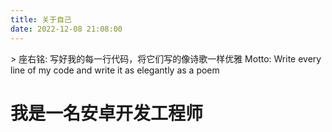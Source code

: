 ```yaml
---
title: 关于自己
date: 2022-12-08 21:08:00
---
```

<!-- GitCalendar容器 -->
<div id="gitZone"></div>
> 座右铭: 写好我的每一行代码，将它们写的像诗歌一样优雅
  Motto: Write every line of my code and write it as elegantly as a poem
  
# 我是一名安卓开发工程师